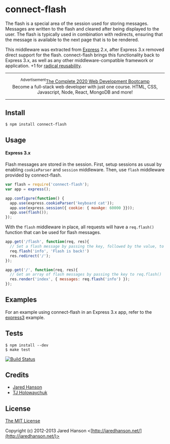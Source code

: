 # connect-flash

The flash is a special area of the session used for storing messages.  Messages
are written to the flash and cleared after being displayed to the user.  The
flash is typically used in combination with redirects, ensuring that the message
is available to the next page that is to be rendered.

This middleware was extracted from [Express](http://expressjs.com/) 2.x, after
Express 3.x removed direct support for the flash.  connect-flash brings this
functionality back to Express 3.x, as well as any other middleware-compatible
framework or application. +1 for [radical reusability](http://substack.net/posts/b96642/the-node-js-aesthetic).

---

<p align="center"><sup>Advertisement</sup><a href="https://click.linksynergy.com/link?id=D*o7yui4/NM&offerid=507388.1565838&type=2&murl=https%3A%2F%2Fwww.udemy.com%2Fcourse%2Fthe-complete-web-development-bootcamp%2F&u1=kLuTGbJ5MIj5DsRzxguZr3CjzGb0gRdZ3C4KXxP">The Complete 2020 Web Development Bootcamp</a><br>Become a full-stack web developer with just one course. HTML, CSS, Javascript, Node, React, MongoDB and more!</p>

---

## Install

    $ npm install connect-flash

## Usage

#### Express 3.x

Flash messages are stored in the session.  First, setup sessions as usual by
enabling `cookieParser` and `session` middleware.  Then, use `flash` middleware
provided by connect-flash.

```javascript
var flash = require('connect-flash');
var app = express();

app.configure(function() {
  app.use(express.cookieParser('keyboard cat'));
  app.use(express.session({ cookie: { maxAge: 60000 }}));
  app.use(flash());
});
```

With the `flash` middleware in place, all requests will have a `req.flash()` function
that can be used for flash messages.

```javascript
app.get('/flash', function(req, res){
  // Set a flash message by passing the key, followed by the value, to req.flash().
  req.flash('info', 'Flash is back!')
  res.redirect('/');
});

app.get('/', function(req, res){
  // Get an array of flash messages by passing the key to req.flash()
  res.render('index', { messages: req.flash('info') });
});
```

## Examples

For an example using connect-flash in an Express 3.x app, refer to the [express3](https://github.com/jaredhanson/connect-flash/tree/master/examples/express3)
example.

## Tests

    $ npm install --dev
    $ make test

[![Build Status](https://secure.travis-ci.org/jaredhanson/connect-flash.png)](http://travis-ci.org/jaredhanson/connect-flash)

## Credits

  - [Jared Hanson](http://github.com/jaredhanson)
  - [TJ Holowaychuk](https://github.com/visionmedia)

## License

[The MIT License](http://opensource.org/licenses/MIT)

Copyright (c) 2012-2013 Jared Hanson <[http://jaredhanson.net/](http://jaredhanson.net/)>
